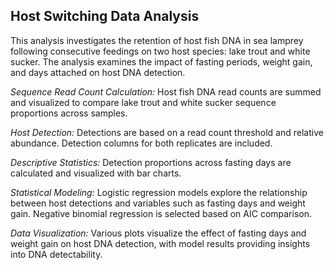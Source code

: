 ## Host Switching Data Analysis

This analysis investigates the retention of host fish DNA in sea lamprey following consecutive feedings on two host species: lake trout and white sucker. The analysis examines the impact of fasting periods, weight gain, and days attached on host DNA detection.


*Sequence Read Count Calculation:* Host fish DNA read counts are summed and visualized to compare lake trout and white sucker sequence proportions across samples.

*Host Detection:* Detections are based on a read count threshold and relative abundance. Detection columns for both replicates are included.

*Descriptive Statistics:* Detection proportions across fasting days are calculated and visualized with bar charts.

*Statistical Modeling:* Logistic regression models explore the relationship between host detections and variables such as fasting days and weight gain. Negative binomial regression is selected based on AIC comparison.

*Data Visualization:* Various plots visualize the effect of fasting days and weight gain on host DNA detection, with model results providing insights into DNA detectability.
